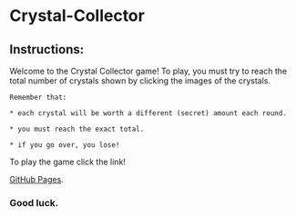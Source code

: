 # Crystal-Collector

## Instructions:

Welcome to the Crystal Collector game! To play, you must try to reach the total number of crystals shown by clicking the images of the crystals.
```
Remember that: 

* each crystal will be worth a different (secret) amount each round.

* you must reach the exact total. 

* if you go over, you lose!
```

To play the game click the link! 

[GitHub Pages](https://avalabek.github.io/Crystal-Collector/).

### Good luck.